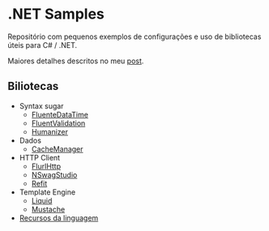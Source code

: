 # .NET Samples

Repositório com pequenos exemplos de configurações e uso de bibliotecas úteis para C# / .NET.

Maiores detalhes descritos no meu [post](https://fabionaspolini.medium.com/bibliotecas-para-incrementar-a-produtividade-em-c-net-52749e9329d3).

## Biliotecas

- Syntax sugar
  - [FluenteDataTime](FluenteDataTime)
  - [FluentValidation](FluentValidation)
  - [Humanizer](Humanizer)
- Dados
  - [CacheManager](CacheManager)
- HTTP Client
  - [FlurlHttp](FlurlHttp)
  - [NSwagStudio](NSwagStudio)
  - [Refit](Refit)
- Template Engine
  - [Liquid](Liquid)
  - [Mustache](Mustache)
- [Recursos da linguagem](LangFeatures)
